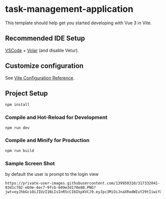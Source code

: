 # task-management-application

This template should help get you started developing with Vue 3 in Vite.

## Recommended IDE Setup

[VSCode](https://code.visualstudio.com/) + [Volar](https://marketplace.visualstudio.com/items?itemName=Vue.volar) (and disable Vetur).

## Customize configuration

See [Vite Configuration Reference](https://vitejs.dev/config/).

## Project Setup

```sh
npm install
```

### Compile and Hot-Reload for Development

```sh
npm run dev
```

### Compile and Minify for Production

```sh
npm run build
```

### Sample Screen Shot

by default the user is prompt to the login view
```
https://private-user-images.githubusercontent.com/139950310/317332041-03d1c702-eb9e-4ec7-9fcb-609e3d170e88.PNG?jwt=eyJhbGciOiJIUzI1NiIsInR5cCI6IkpXVCJ9.eyJpc3MiOiJnaXRodWIuY29tIiwiYXVkIjoicmF3LmdpdGh1YnVzZXJjb250ZW50LmNvbSIsImtleSI6ImtleTUiLCJleHAiOjE3MTE1NTM1NjIsIm5iZiI6MTcxMTU1MzI2MiwicGF0aCI6Ii8xMzk5NTAzMTAvMzE3MzMyMDQxLTAzZDFjNzAyLWViOWUtNGVjNy05ZmNiLTYwOWUzZDE3MGU4OC5QTkc_WC1BbXotQWxnb3JpdGhtPUFXUzQtSE1BQy1TSEEyNTYmWC1BbXotQ3JlZGVudGlhbD1BS0lBVkNPRFlMU0E1M1BRSzRaQSUyRjIwMjQwMzI3JTJGdXMtZWFzdC0xJTJGczMlMkZhd3M0X3JlcXVlc3QmWC1BbXotRGF0ZT0yMDI0MDMyN1QxNTI3NDJaJlgtQW16LUV4cGlyZXM9MzAwJlgtQW16LVNpZ25hdHVyZT1kZDJkZjJlOGY5NTc5NjkxY2E1NDU1OTEzZjVlZjYzYjkzOTJmNzhlNzlhODNlNjcxZmUxM2UwODBmYWRlNDlmJlgtQW16LVNpZ25lZEhlYWRlcnM9aG9zdCZhY3Rvcl9pZD0wJmtleV9pZD0wJnJlcG9faWQ9MCJ9.Tjvxa3KUeQLxcEjMc3L4jCKQJCK3IVaik3_qGTUFPlQ
```
